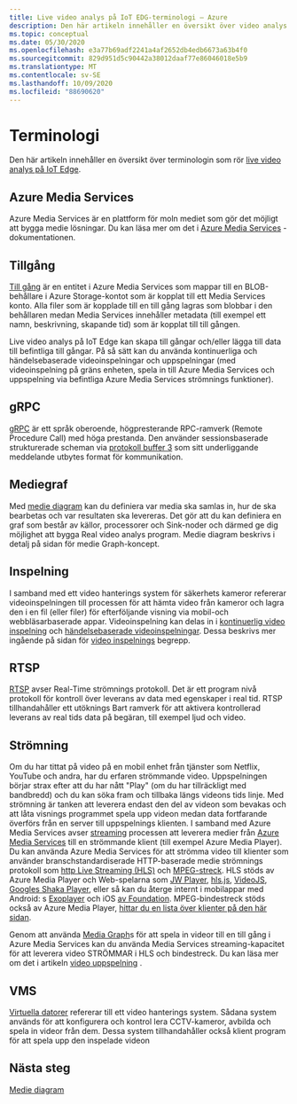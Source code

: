 ```yaml
---
title: Live video analys på IoT EDG-terminologi – Azure
description: Den här artikeln innehåller en översikt över video analys på IoT Edge terminologi.
ms.topic: conceptual
ms.date: 05/30/2020
ms.openlocfilehash: e3a77b69adf2241a4af2652db4edb6673a63b4f0
ms.sourcegitcommit: 829d951d5c90442a38012daaf77e86046018e5b9
ms.translationtype: MT
ms.contentlocale: sv-SE
ms.lasthandoff: 10/09/2020
ms.locfileid: "88690620"
---
```

# <a name="terminology"></a>Terminologi

Den här artikeln innehåller en översikt över terminologin som rör [live video analys på IoT Edge](overview.md).

## <a name="azure-media-services"></a>Azure Media Services

Azure Media Services är en plattform för moln mediet som gör det möjligt att bygga medie lösningar. Du kan läsa mer om det i [Azure Media Services](../latest/media-services-overview.md) -dokumentationen.

## <a name="asset"></a>Tillgång

[Till gång](../latest/assets-concept.md) är en entitet i Azure Media Services som mappar till en BLOB-behållare i Azure Storage-kontot som är kopplat till ett Media Services konto. Alla filer som är kopplade till en till gång lagras som blobbar i den behållaren medan Media Services innehåller metadata (till exempel ett namn, beskrivning, skapande tid) som är kopplat till till gången.

Live video analys på IoT Edge kan skapa till gångar och/eller lägga till data till befintliga till gångar. På så sätt kan du använda kontinuerliga och händelsebaserade videoinspelningar och uppspelningar (med videoinspelning på gräns enheten, spela in till Azure Media Services och uppspelning via befintliga Azure Media Services strömnings funktioner).

## <a name="grpc"></a>gRPC

[gRPC](https://grpc.io/docs/guides/) är ett språk oberoende, högpresterande RPC-ramverk (Remote Procedure Call) med höga prestanda. Den använder sessionsbaserade strukturerade scheman via [protokoll buffer 3](https://developers.google.com/protocol-buffers/docs/proto3) som sitt underliggande meddelande utbytes format för kommunikation.

## <a name="media-graph"></a>Mediegraf

Med [medie diagram](media-graph-concept.md) kan du definiera var media ska samlas in, hur de ska bearbetas och var resultaten ska levereras. Det gör att du kan definiera en graf som består av källor, processorer och Sink-noder och därmed ge dig möjlighet att bygga Real video analys program. Medie diagram beskrivs i detalj på sidan för medie Graph-koncept.

## <a name="recording"></a>Inspelning

I samband med ett video hanterings system för säkerhets kameror refererar videoinspelningen till processen för att hämta video från kameror och lagra den i en fil (eller filer) för efterföljande visning via mobil-och webbläsarbaserade appar. Videoinspelning kan delas in i [kontinuerlig video inspelning](continuous-video-recording-concept.md) och [händelsebaserade videoinspelningar](event-based-video-recording-concept.md). Dessa beskrivs mer ingående på sidan för [video inspelnings](video-recording-concept.md) begrepp.

## <a name="rtsp"></a>RTSP

[RTSP](https://tools.ietf.org/html/rfc2326) avser Real-Time strömnings protokoll. Det är ett program nivå protokoll för kontroll över leverans av data med egenskaper i real tid. RTSP tillhandahåller ett utöknings Bart ramverk för att aktivera kontrollerad leverans av real tids data på begäran, till exempel ljud och video. 

## <a name="streaming"></a>Strömning

Om du har tittat på video på en mobil enhet från tjänster som Netflix, YouTube och andra, har du erfaren strömmande video. Uppspelningen börjar strax efter att du har nått "Play" (om du har tillräckligt med bandbredd) och du kan söka fram och tillbaka längs videons tids linje. Med strömning är tanken att leverera endast den del av videon som bevakas och att låta visnings programmet spela upp videon medan data fortfarande överförs från en server till uppspelnings klienten. I samband med Azure Media Services avser [streaming](https://en.wikipedia.org/wiki/Streaming_media) processen att leverera medier från [Azure Media Services](../azure-media-player/azure-media-player-overview.md) till en strömmande klient (till exempel Azure Media Player). Du kan använda Azure Media Services för att strömma video till klienter som använder branschstandardiserade HTTP-baserade medie strömnings protokoll som [http Live Streaming (HLS)](https://developer.apple.com/streaming/) och [MPEG-streck](https://dashif.org/about/). HLS stöds av Azure Media Player och Web-spelarna som [JW Player](https://www.jwplayer.com/), [hls.js](https://github.com/video-dev/hls.js/), [VideoJS](https://videojs.com/), [Googles Shaka Player](https://github.com/google/shaka-player), eller så kan du återge internt i mobilappar med Android: s [Exoplayer](https://github.com/google/ExoPlayer) och iOS [av Foundation](https://developer.apple.com/av-foundation/). MPEG-bindestreck stöds också av Azure Media Player, [hittar du en lista över klienter på den här sidan](https://dashif.org/clients/). 

Genom att använda [Media Graph](#media-graph)s för att spela in videor till en till gång i Azure Media Services kan du använda Media Services streaming-kapacitet för att leverera video STRÖMMAR i HLS och bindestreck. Du kan läsa mer om det i artikeln [video uppspelning](video-playback-concept.md) .

## <a name="vms"></a>VMS

[Virtuella datorer](https://en.wikipedia.org/wiki/Video_management_system) refererar till ett video hanterings system. Sådana system används för att konfigurera och kontrol lera CCTV-kameror, avbilda och spela in videor från dem. Dessa system tillhandahåller också klient program för att spela upp den inspelade videon

## <a name="next-steps"></a>Nästa steg

[Medie diagram](media-graph-concept.md)
